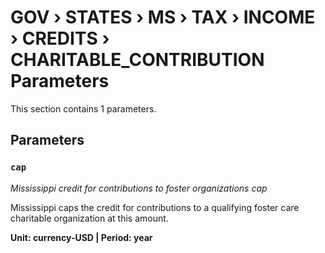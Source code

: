 # GOV › STATES › MS › TAX › INCOME › CREDITS › CHARITABLE_CONTRIBUTION Parameters

This section contains 1 parameters.

## Parameters

### `cap`
*Mississippi credit for contributions to foster organizations cap*

Mississippi caps the credit for contributions to a qualifying foster care charitable organization at this amount.

**Unit: currency-USD | Period: year**

